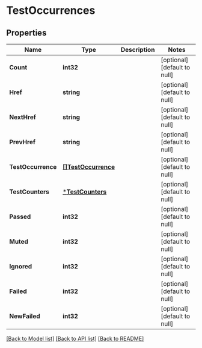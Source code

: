 # TestOccurrences

## Properties
Name | Type | Description | Notes
------------ | ------------- | ------------- | -------------
**Count** | **int32** |  | [optional] [default to null]
**Href** | **string** |  | [optional] [default to null]
**NextHref** | **string** |  | [optional] [default to null]
**PrevHref** | **string** |  | [optional] [default to null]
**TestOccurrence** | [**[]TestOccurrence**](testOccurrence.md) |  | [optional] [default to null]
**TestCounters** | [***TestCounters**](testCounters.md) |  | [optional] [default to null]
**Passed** | **int32** |  | [optional] [default to null]
**Muted** | **int32** |  | [optional] [default to null]
**Ignored** | **int32** |  | [optional] [default to null]
**Failed** | **int32** |  | [optional] [default to null]
**NewFailed** | **int32** |  | [optional] [default to null]

[[Back to Model list]](../README.md#documentation-for-models) [[Back to API list]](../README.md#documentation-for-api-endpoints) [[Back to README]](../README.md)


